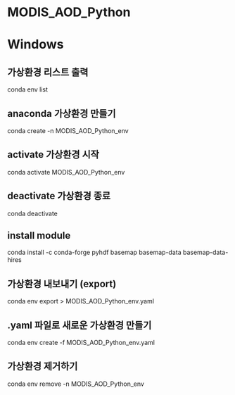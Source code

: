 
# MODIS_AOD_Python

# Windows
## 가상환경 리스트 출력
conda env list

## anaconda 가상환경 만들기
conda create -n MODIS_AOD_Python_env

## activate 가상환경 시작
conda activate MODIS_AOD_Python_env

## deactivate 가상환경 종료
conda deactivate

## install module
conda install -c conda-forge pyhdf basemap basemap-data basemap-data-hires 

## 가상환경 내보내기 (export)
conda env export > MODIS_AOD_Python_env.yaml

## .yaml 파일로 새로운 가상환경 만들기
conda env create -f MODIS_AOD_Python_env.yaml

## 가상환경 제거하기
conda env remove -n MODIS_AOD_Python_env